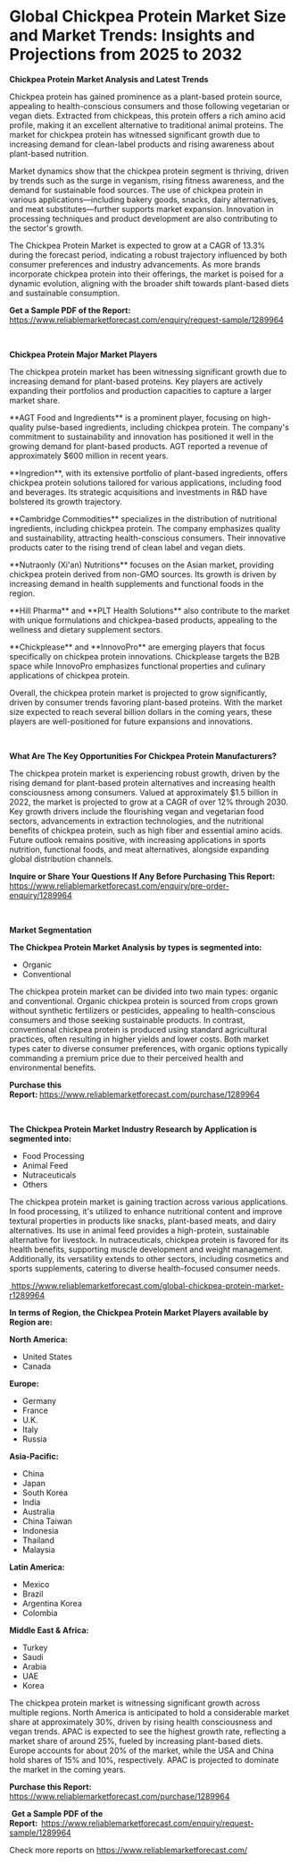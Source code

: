 <p><h1>Global Chickpea Protein Market Size and Market Trends: Insights and Projections from 2025 to 2032</h1></p><p><strong>Chickpea Protein Market Analysis and Latest Trends</strong></p>
<p><p>Chickpea protein has gained prominence as a plant-based protein source, appealing to health-conscious consumers and those following vegetarian or vegan diets. Extracted from chickpeas, this protein offers a rich amino acid profile, making it an excellent alternative to traditional animal proteins. The market for chickpea protein has witnessed significant growth due to increasing demand for clean-label products and rising awareness about plant-based nutrition.</p><p>Market dynamics show that the chickpea protein segment is thriving, driven by trends such as the surge in veganism, rising fitness awareness, and the demand for sustainable food sources. The use of chickpea protein in various applications—including bakery goods, snacks, dairy alternatives, and meat substitutes—further supports market expansion. Innovation in processing techniques and product development are also contributing to the sector's growth.</p><p>The Chickpea Protein Market is expected to grow at a CAGR of 13.3% during the forecast period, indicating a robust trajectory influenced by both consumer preferences and industry advancements. As more brands incorporate chickpea protein into their offerings, the market is poised for a dynamic evolution, aligning with the broader shift towards plant-based diets and sustainable consumption.</p></p>
<p><strong>Get a Sample PDF of the Report:&nbsp;</strong> <a href="https://www.reliablemarketforecast.com/enquiry/request-sample/1289964?utm_campaign=2467&utm_medium=2&utm_source=Github&utm_content=ia&utm_term=14022025&utm_id=chickpea-protein">https://www.reliablemarketforecast.com/enquiry/request-sample/1289964</a></p>
<p>&nbsp;</p>
<p><strong>Chickpea Protein Major Market Players</strong></p>
<p><p>The chickpea protein market has been witnessing significant growth due to increasing demand for plant-based proteins. Key players are actively expanding their portfolios and production capacities to capture a larger market share.</p><p>**AGT Food and Ingredients** is a prominent player, focusing on high-quality pulse-based ingredients, including chickpea protein. The company's commitment to sustainability and innovation has positioned it well in the growing demand for plant-based products. AGT reported a revenue of approximately $600 million in recent years.</p><p>**Ingredion**, with its extensive portfolio of plant-based ingredients, offers chickpea protein solutions tailored for various applications, including food and beverages. Its strategic acquisitions and investments in R&D have bolstered its growth trajectory.</p><p>**Cambridge Commodities** specializes in the distribution of nutritional ingredients, including chickpea protein. The company emphasizes quality and sustainability, attracting health-conscious consumers. Their innovative products cater to the rising trend of clean label and vegan diets.</p><p>**Nutraonly (Xi'an) Nutritions** focuses on the Asian market, providing chickpea protein derived from non-GMO sources. Its growth is driven by increasing demand in health supplements and functional foods in the region.</p><p>**Hill Pharma** and **PLT Health Solutions** also contribute to the market with unique formulations and chickpea-based products, appealing to the wellness and dietary supplement sectors.</p><p>**Chickplease** and **InnovoPro** are emerging players that focus specifically on chickpea protein innovations. Chickplease targets the B2B space while InnovoPro emphasizes functional properties and culinary applications of chickpea protein.</p><p>Overall, the chickpea protein market is projected to grow significantly, driven by consumer trends favoring plant-based proteins. With the market size expected to reach several billion dollars in the coming years, these players are well-positioned for future expansions and innovations.</p></p>
<p>&nbsp;</p>
<p><strong>What Are The Key Opportunities For Chickpea Protein Manufacturers?</strong></p>
<p><p>The chickpea protein market is experiencing robust growth, driven by the rising demand for plant-based protein alternatives and increasing health consciousness among consumers. Valued at approximately $1.5 billion in 2022, the market is projected to grow at a CAGR of over 12% through 2030. Key growth drivers include the flourishing vegan and vegetarian food sectors, advancements in extraction technologies, and the nutritional benefits of chickpea protein, such as high fiber and essential amino acids. Future outlook remains positive, with increasing applications in sports nutrition, functional foods, and meat alternatives, alongside expanding global distribution channels.</p></p>
<p><strong>Inquire or Share Your Questions If Any Before Purchasing This Report:</strong> <a href="https://www.reliablemarketforecast.com/enquiry/pre-order-enquiry/1289964?utm_campaign=2467&utm_medium=2&utm_source=Github&utm_content=ia&utm_term=14022025&utm_id=chickpea-protein">https://www.reliablemarketforecast.com/enquiry/pre-order-enquiry/1289964</a></p>
<p>&nbsp;</p>
<p><strong>Market Segmentation</strong></p>
<p><strong>The Chickpea Protein Market Analysis by types is segmented into:</strong></p>
<p><ul><li>Organic</li><li>Conventional</li></ul></p>
<p><p>The chickpea protein market can be divided into two main types: organic and conventional. Organic chickpea protein is sourced from crops grown without synthetic fertilizers or pesticides, appealing to health-conscious consumers and those seeking sustainable products. In contrast, conventional chickpea protein is produced using standard agricultural practices, often resulting in higher yields and lower costs. Both market types cater to diverse consumer preferences, with organic options typically commanding a premium price due to their perceived health and environmental benefits.</p></p>
<p><strong>Purchase this Report:&nbsp;</strong><a href="https://www.reliablemarketforecast.com/purchase/1289964?utm_campaign=2467&utm_medium=2&utm_source=Github&utm_content=ia&utm_term=14022025&utm_id=chickpea-protein">https://www.reliablemarketforecast.com/purchase/1289964</a></p>
<p>&nbsp;</p>
<p><strong>The Chickpea Protein Market Industry Research by Application is segmented into:</strong></p>
<p><ul><li>Food Processing</li><li>Animal Feed</li><li>Nutraceuticals</li><li>Others</li></ul></p>
<p><p>The chickpea protein market is gaining traction across various applications. In food processing, it's utilized to enhance nutritional content and improve textural properties in products like snacks, plant-based meats, and dairy alternatives. Its use in animal feed provides a high-protein, sustainable alternative for livestock. In nutraceuticals, chickpea protein is favored for its health benefits, supporting muscle development and weight management. Additionally, its versatility extends to other sectors, including cosmetics and sports supplements, catering to diverse health-focused consumer needs.</p></p>
<p><a href="https://www.reliablemarketforecast.com/global-chickpea-protein-market-r1289964?utm_campaign=2467&utm_medium=2&utm_source=Github&utm_content=ia&utm_term=14022025&utm_id=chickpea-protein">&nbsp;https://www.reliablemarketforecast.com/global-chickpea-protein-market-r1289964</a></p>
<p><strong>In terms of Region, the Chickpea Protein Market Players available by Region are:</strong></p>
<p>
    <p> <strong> North America: </strong>
        <ul>
            <li>United States</li>
            <li>Canada</li>
        </ul>
        </p> 
    <p> <strong> Europe: </strong>
        <ul>
            <li>Germany</li>
            <li>France</li>
            <li>U.K.</li>
            <li>Italy</li>
            <li>Russia</li>
        </ul>
        </p> 
    <p> <strong> Asia-Pacific: </strong>
        <ul>
            <li>China</li>
            <li>Japan</li>
            <li>South Korea</li>
            <li>India</li>
            <li>Australia</li>
            <li>China Taiwan</li>
            <li>Indonesia</li>
            <li>Thailand</li>
            <li>Malaysia</li>
        </ul>
        </p> 
    <p> <strong> Latin America: </strong>
        <ul>
            <li>Mexico</li>
            <li>Brazil</li>
            <li>Argentina Korea</li>
            <li>Colombia</li>
        </ul>
        </p> 
    <p> <strong> Middle East & Africa: </strong>
        <ul>
            <li>Turkey</li>
            <li>Saudi</li>
            <li>Arabia</li>
            <li>UAE</li>
            <li>Korea</li>
        </ul>
    </p>
    </p>
<p><p>The chickpea protein market is witnessing significant growth across multiple regions. North America is anticipated to hold a considerable market share at approximately 30%, driven by rising health consciousness and vegan trends. APAC is expected to see the highest growth rate, reflecting a market share of around 25%, fueled by increasing plant-based diets. Europe accounts for about 20% of the market, while the USA and China hold shares of 15% and 10%, respectively. APAC is projected to dominate the market in the coming years.</p></p>
<p><strong>Purchase this Report: </strong><a href="https://www.reliablemarketforecast.com/purchase/1289964?utm_campaign=2467&utm_medium=2&utm_source=Github&utm_content=ia&utm_term=14022025&utm_id=chickpea-protein">https://www.reliablemarketforecast.com/purchase/1289964</a></p>
<p>&nbsp;<strong>Get a Sample PDF of the Report:&nbsp;&nbsp;</strong><a href="https://www.reliablemarketforecast.com/enquiry/request-sample/1289964?utm_campaign=2467&utm_medium=2&utm_source=Github&utm_content=ia&utm_term=14022025&utm_id=chickpea-protein">https://www.reliablemarketforecast.com/enquiry/request-sample/1289964</a></p>
<p><strong></strong></p>
<p>Check more reports on <a href="https://www.reliablemarketforecast.com/?utm_campaign=2467&utm_medium=2&utm_source=Github&utm_content=ia&utm_term=14022025&utm_id=chickpea-protein">https://www.reliablemarketforecast.com/</a></p>